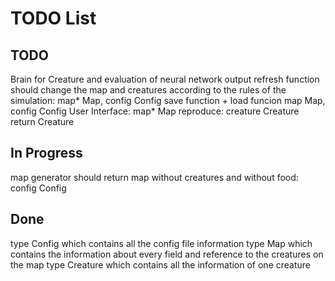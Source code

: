 # TODO List

## TODO

Brain for Creature and evaluation of neural network output
refresh function should change the map and creatures according to the rules of the simulation: map* Map, config Config
save function + load funcion map Map, config Config
User Interface: map* Map
reproduce: creature Creature return Creature

## In Progress

map generator should return map without creatures and without food: config Config

## Done

type Config which contains all the config file information
type Map which contains the information about every field and reference to the creatures on the map
type Creature which contains all the information of one creature